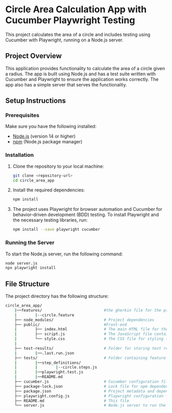 # Circle Area Calculation App with Cucumber Playwright Testing

This project calculates the area of a circle and includes testing using Cucumber with Playwright, running on a Node.js server.

## Project Overview

This application provides functionality to calculate the area of a circle given a radius. The app is built using Node.js and has a test suite written with Cucumber and Playwright to ensure the application works correctly. The app also has a simple server that serves the functionality.

## Setup Instructions

### Prerequisites

Make sure you have the following installed:

- [Node.js](https://nodejs.org/) (version 14 or higher)
- [npm](https://www.npmjs.com/) (Node.js package manager)

### Installation

1. Clone the repository to your local machine:

    ```bash
    git clone <repository-url>
    cd circle_area_app
    ```

2. Install the required dependencies:

    ```bash
    npm install
    ```

3. The project uses Playwright for browser automation and Cucumber for behavior-driven development (BDD) testing. To install Playwright and the necessary testing libraries, run:

    ```bash
    npm install --save playwright cucumber
    ```

### Running the Server

To start the Node.js server, run the following command:

```bash
node server.js
npx playwright install
```
## File Structure

The project directory has the following structure:

```bash
circle_area_app/
    |──features/                           #the gherkin file for the project
    |        |--circle.feature
    ├── node_modules/                      # Project dependencies
    ├── public/                            #Front-end
    |        ├── index.html                # The main HTML file for the app
    |        ├── script.js                 # The JavaScript file containing the app logic
    |        └── style.css                 # The CSS file for styling the app
    |                  
    ├── test-results/                      # Folder for storing test results
    |        |──.last.run.json
    ├── tests/                             # Folder containing feature files and step definitions for Cucumber
    |        |──step_definitions/
    |        |        |--circle.steps.js
    |        |──playwright.test.js
    |        |──README.md
    ├── cucumber.js                        # Cucumber configuration file
    ├── package-lock.json                  # Lock file for npm dependencies
    ├── package.json                       # Project metadata and dependencies
    ├── playwright.config.js               # Playwright configuration file
    ├── README.md                          # This file
    └── server.js                          # Node.js server to run the app


```